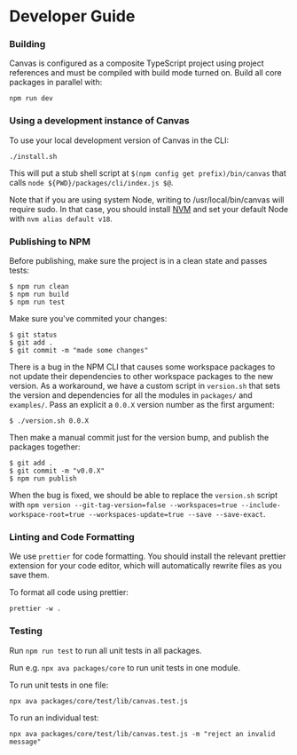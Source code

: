 # Developer Guide

### Building

Canvas is configured as a composite TypeScript project using project
references and must be compiled with build mode turned on. Build all
core packages in parallel with:

```
npm run dev
```

### Using a development instance of Canvas

To use your local development version of Canvas in the CLI:

```
./install.sh
```

This will put a stub shell script at `$(npm config get prefix)/bin/canvas`
that calls `node ${PWD}/packages/cli/index.js $@`.

Note that if you are using system Node, writing to /usr/local/bin/canvas
will require sudo. In that case, you should install
[NVM](https://github.com/nvm-sh/nvm#installing-and-updating) and set your
default Node with `nvm alias default v18`.

### Publishing to NPM

Before publishing, make sure the project is in a clean state and passes tests:

```
$ npm run clean
$ npm run build
$ npm run test
```

Make sure you've commited your changes:

```
$ git status
$ git add .
$ git commit -m "made some changes"
```

There is a bug in the NPM CLI that causes some workspace packages to not update their dependencies to other workspace packages to the new version. As a workaround, we have a custom script in `version.sh` that sets the version and dependencies for all the modules in `packages/` and `examples/`. Pass an explicit a `0.0.X` version number as the first argument:

```
$ ./version.sh 0.0.X
```

Then make a manual commit just for the version bump, and publish the packages together:

```
$ git add .
$ git commit -m "v0.0.X"
$ npm run publish
```

When the bug is fixed, we should be able to replace the `version.sh` script with `npm version --git-tag-version=false --workspaces=true --include-workspace-root=true --workspaces-update=true --save --save-exact`.

### Linting and Code Formatting

We use `prettier` for code formatting. You should install the relevant
prettier extension for your code editor, which will automatically
rewrite files as you save them.

To format all code using prettier:

```
prettier -w .
```

### Testing

Run `npm run test` to run all unit tests in all packages.

Run e.g. `npx ava packages/core` to run unit tests in one module.

To run unit tests in one file:

```
npx ava packages/core/test/lib/canvas.test.js
```

To run an individual test:

```
npx ava packages/core/test/lib/canvas.test.js -m "reject an invalid message"
```
